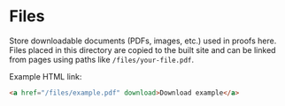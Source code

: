 # Files

Store downloadable documents (PDFs, images, etc.) used in proofs here.
Files placed in this directory are copied to the built site and can be
linked from pages using paths like `/files/your-file.pdf`.

Example HTML link:

```html
<a href="/files/example.pdf" download>Download example</a>
```
